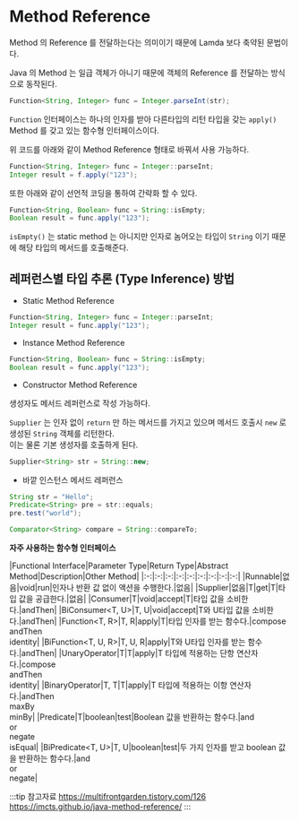 # Method Reference

Method 의 Reference 를 전달하는다는 의미이기 때문에 Lamda 보다 축약된 문법이다.

Java 의 Method 는 일급 객체가 아니기 때문에 객체의 Reference 를 전달하는 방식으로 동작된다.

```java
Function<String, Integer> func = Integer.parseInt(str);
```

`Function` 인터페이스는 하나의 인자를 받아 다른타입의 리턴 타입을 갖는 `apply()` Method 를 갖고 있는 함수형 인터페이스이다.

위 코드를 아래와 같이 Method Reference 형태로 바꿔서 사용 가능하다.

```java
Function<String, Integer> func = Integer::parseInt;
Integer result = f.apply("123");
```

또한 아래와 같이 선언적 코딩을 통하여 간략화 할 수 있다.

```java
Function<String, Boolean> func = String::isEmpty;
Boolean result = func.apply("123");
```

`isEmpty()` 는 static method 는 아니지만 인자로 놈어오는 타입이 `String` 이기 때문에 해당 타입의 메서드를 호출해준다.

## 레퍼런스별 타입 추론 (Type Inference) 방법

* Static Method Reference

```java
Function<String, Integer> func = Integer::parseInt;
Integer result = func.apply("123");
```

* Instance Method Reference

```java
Function<String, Boolean> func = String::isEmpty;
Boolean result = func.apply("123");
```

* Constructor Method Reference

생성자도 메서드 레퍼런스로 작성 가능하다.

`Supplier` 는 인자 없이 `return` 만 하는 메서드를 가지고 있으며 메서드 호출시 `new` 로 생성된 `String` 객체를 리턴한다.  
이는 물론 기본 생성자를 호출하게 된다.

```java
Supplier<String> str = String::new;
```

* 바깥 인스턴스 메서드 레퍼런스

```java
String str = "Hello";
Predicate<String> pre = str::equals;
pre.test("world");
```

```java
Comparator<String> compare = String::compareTo;
```

**자주 사용하는 함수형 인터페이스**

|Functional Interface|Parameter Type|Return Type|Abstract Method|Description|Other Method|
|:-:|:-:|:-:|:-:|:-:|:-:|:-:|:-:|:-:|
|Runnable|없음|void|run|인자나 반환 값 없이 액션을 수행한다.|없음|
|Supplier|없음|T|get|T|타입 값을 공급한다.|없음|
|Consumer|T|void|accept|T|타입 값을 소비한다.|andThen|
|BiConsumer<T, U>|T, U|void|accept|T와 U타입 값을 소비한다.|andThen|
|Function<T, R>|T, R|apply|T|타입 인자를 받는 함수다.|compose<br/>andThen<br/>identity|
|BiFunction<T, U, R>|T, U, R|apply|T와 U타입 인자를 받는 함수다.|andThen|
|UnaryOperator|T|T|apply|T 타입에 적용하는 단항 연산자다.|compose<br/>andThen<br/>identity|
|BinaryOperator|T, T|T|apply|T 타입에 적용하는 이항 연산자다.|andThen<br/>maxBy<br/>minBy|
|Predicate|T|boolean|test|Boolean 값을 반환하는 함수다.|and<br/>or<br/>negate<br/>isEqual|
|BiPredicate<T, U>|T, U|boolean|test|두 가지 인자를 받고 boolean 값을 반환하는 함수다.|and<br/>or<br/>negate|

:::tip 참고자료
<https://multifrontgarden.tistory.com/126>  
<https://imcts.github.io/java-method-reference/>
:::

